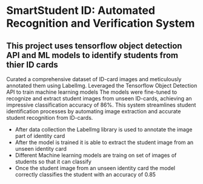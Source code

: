 # SmartStudent ID: Automated Recognition and Verification System

## This project uses tensorflow object detection API and ML models to identify students from thier ID cards

Curated a comprehensive dataset of ID-card images and meticulously annotated them using LabelImg. Leveraged the Tensorflow Object Detection API to train machine learning models The models were fine-tuned to recognize and extract student images from unseen ID-cards, achieving an impressive classification accuracy of 86%. This system streamlines student identification processes by automating image extraction and accurate student recognition from ID-cards.


* After data collection the LabelImg library is used to annotate the image part of identity card
* After the model is trained it is able to extract the student image from an unseen identity card
* Different Machine learning models are traing on set of images of students so that it can classify
* Once the student image from an unseen identity card the model correctly classifies the student with an accuracy of 0.85
